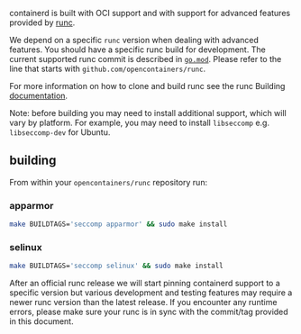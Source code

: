 containerd is built with OCI support and with support for advanced features provided by [runc](https://github.com/opencontainers/runc).

We depend on a specific `runc` version when dealing with advanced features.  You should have a specific runc build for development.  The current supported runc commit is described in [`go.mod`](/go.mod). Please refer to the line that starts with `github.com/opencontainers/runc`.

For more information on how to clone and build runc see the runc Building [documentation](https://github.com/opencontainers/runc#building).

Note: before building you may need to install additional support, which will vary by platform. For example, you may need to install `libseccomp` e.g. `libseccomp-dev` for Ubuntu.

## building

From within your `opencontainers/runc` repository run:

### apparmor

```bash
make BUILDTAGS='seccomp apparmor' && sudo make install
```

### selinux

```bash
make BUILDTAGS='seccomp selinux' && sudo make install
```

After an official runc release we will start pinning containerd support to a specific version but various development and testing features may require a newer runc version than the latest release.  If you encounter any runtime errors, please make sure your runc is in sync with the commit/tag provided in this document.
